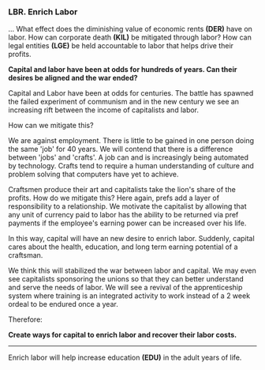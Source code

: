 
### LBR. Enrich Labor

... What effect does the diminishing value of economic rents **(DER)** have on labor. How can corporate death **(KIL)** be mitigated through labor?  How can legal entities **(LGE)** be held accountable to labor that helps drive their profits.

**Capital and labor have been at odds for hundreds of years.  Can their desires be aligned and the war ended?**

Capital and Labor have been at odds for centuries.  The battle has spawned the failed experiment of communism and in the new century we see an increasing rift between the income of capitalists and labor.

How can we mitigate this?

We are against employment.  There is little to be gained in one person doing the same 'job' for 40 years.  We will contend that there is a difference between 'jobs' and 'crafts'.  A job can and is increasingly being automated by technology.  Crafts tend to require a human understanding of culture and problem solving that computers have yet to achieve.

Craftsmen produce their art and capitalists take the lion's share of the profits.  How do we mitigate this?  Here again, prefs add a layer of responsibility to a relationship.  We motivate the capitalist by allowing that any unit of currency paid to labor has the ability to be returned via pref payments if the employee's earning power can be increased over his life.

In this way, capital will have an new desire to enrich labor.  Suddenly, capital cares about the health, education, and long term earning potential of a craftsman.

We think this will stabilized the war between labor and capital.  We may even see capitalists sponsoring the unions so that they can better understand and serve the needs of labor.  We will see a revival of the apprenticeship system where training is an integrated activity to work instead of a 2 week ordeal to be endured once a year.

Therefore:

**Create ways for capital to enrich labor and recover their labor costs.**

----------

Enrich labor will help increase education **(EDU)** in the adult years of life.

<div style='display:none;' markdown="1">
\newpage



